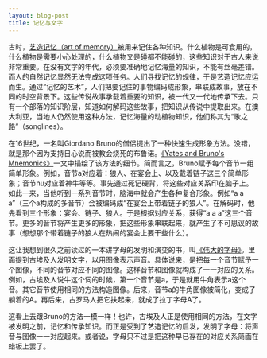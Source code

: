 ```yaml
---
layout: blog-post
title: 记忆与文字
---
```


古时，[艺造记忆（art of memory）](https://book.douban.com/subject/27612602/)被用来记住各种知识。什么植物是可食用的，什么植物是需要小心处理的，什么植物又是碰都不能碰的，这些知识对于古人来说非常重要。在没有文字的年代，必须要准确地记忆海量的知识，不能有丝毫差错。而人的自然记忆显然无法完成这项任务。人们寻找记忆的规律，于是艺造记忆应运而生。通过“记忆的艺术”，人们把要记住的事物编码成形象，串联成故事，放在不同的时空背景下。这些传说故事承载着重要的知识，被一代又一代地传承下去。只有一个部落的知识阶层，知道如何解码这些故事，把知识从传说中提取出来。在澳大利亚，当地人仍然使用这种方法，记忆海量的动植物知识，他们称其为“歌之路”（songlines）。

在16世纪，一名叫Giordano Bruno的僧侣提出了一种快速生成形象方法。没错，就是那个因为支持日心说而被教会烧死的布鲁诺。[《Yates and Bruno's Mnemonics》](https://warburg.sas.ac.uk/research-projects/archived-research-projects/giordano-bruno/yates-and-brunos-mnemonics)一文中描绘了该方法的细节。简而言之，Bruno赋予每个音节一组简单形象。例如，音节a对应着：狼人、在宴会上、以及戴着链子这三个简单形象；音节nu对应着神牛等等。事先通过死记硬背，将这些对应关系印在脑子上。如此一来，当他听到一系列音节时，脑海中就会产生各种复合形象。例如“a a a”（三个a构成的多音节）会被编码成“在宴会上带着链子的狼人”。在解码时，他先看到三个形象：宴会、链子、狼人。于是根据对应关系，获得“a a a”这三个音节。更多的音节将产生更多的形象，把这些形象串联起来，就产生了不可思议的故事（想想那个带着链子的狼人在热闹的宴会上要干些什么）。

这让我想到很久之前读过的一本讲字母的发明和演变的书，叫[《伟大的字母》](https://book.douban.com/subject/3191838/)。里面提到古埃及人发明文字，以用图像表示声音。具体说来，是把每一个音节赋予一个图像，不同的音节对应不同的图像。这样音节和图像就构成了一一对应的关系。例如，古埃及人说牛这个词的时候，第一个音节是a，于是就用牛角表示a这个音。其它音节使用相同的方法构造图像。后来，音节a的牛角图像被简化，变成了躺着的A。再后来，古罗马人把它扶起来，就成了拉丁字母A了。

这看上去跟Bruno的方法一模一样！也许，古埃及人正是使用相同的方法，在文字被发明之前，记忆和传承知识。而正是受到了艺造记忆的启发，发明了字母：将声音与图像一一对应起来。或者说，字母只不过是把这种早已存在的对应关系简画在蜡板上罢了。
